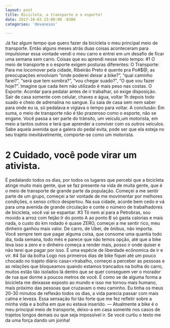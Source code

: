 ```yaml
---
layout: post
title: Bicicleta, o transporte e o esporte!
date: 2017-10-03 23:00:00 -0300
categories: 'devaneios'

---
```

Já faz algum tempo que quero fazer da bicicleta o meu principal meio de transporte. Então alguns meses atrás duas coisas aconteceram para impulsionar essa vontade vendi o meu carro e entrei em um desafio de ficar uma semana sem carro.
Coisas que eu aprendi nesse meio tempo:
#1 O meio de transporte e o esporte exigem posturas diferentes:
O Transporte:
Para me locomover pela cidade, Ribeirão Preto é quente pra Po#$@, as preocupações envolviam “onde poderei deixar a bike?”, “qual caminho farei?”, “será que tem sombra?”, “vou chegar suado?”, “O que vou fazer hoje?”. Imagine que cada item não utilizado é mais peso nas costas.
O Esporte:
Acordar para pedalar antes de ir trabalhar, só exige disposição. Sair de casa somente com celular, chaves e água, voltar 1h depois todo suado e cheio de adrenalina no sangue. Eu saia de casa sem nem saber para onde eu ia, só pedalava e vigiava o tempo para voltar.
A conclusão:
Em suma, o meio de transporte não é tão prazeroso como o esporte, não se engane.
Você passa a ser parte do trânsito, um veículo,um motorista, em meio a tantos outros e terá que aprender a conviver com os outros veículos.
Sabe aquela avenida que a galera do pedal evita, pode ser que ela esteja no seu trajeto inevitávelmente, comporte-se como um motorista.
# 2 Cuidado, você pode virar um ativista.
É pedalando todos os dias, por todos os lugares que percebi que a bicicleta atinge muito mais gente, que se faz presente na vida de muita gente, que é o meio de transporte de grande parte da população.
Começei a me sentir parte de um grupo, começei a ter vontade de me movimentar por melhores condições, o senso crítico despertou.
Na sua cidade, acorde bem cedo e vá para uma avenida de grande circulação e conte o número de trabalhadores de bicicleta, você vai se espantar.
#3 Tô nem aí para a Petrobras, sou movido a arroz com feijão
Ir do ponto A ao ponto B só gasta calorias e mais nada, o custo do km rodado é quase ZERO, começei a me sentir rico, meu dinheiro ganhou mais valor.
De carro, de Uber, de ônibus, não importa. Você sempre tem que pagar alguma coisa, que consome uma quantia todo dia, toda semana, todo mês e parece que não temos opção, até que a bike leva isso a zero e o dinheiro começa a render mais, posso ir onde quiser e não terei que pagar por isso.
É uma espécie de liberdade ecônomica de ir e vir.
#4 Sai da bolha
Logo nos primeiros dias de bike fiquei até um pouco chocado no trajeto diário casa<>trabalho, começei a perceber as pessoas e as relações que bloqueamos quando estamos trancados na bolha do carro, muitos estão tão isolados lá dentro que se quer conseguem ver o morador de rua que dorme a poucos metros de você.
É como se de alguma forma a bicicleta me deixasse exposto ao mundo e isso me tornou mais humano, mais próximo das pessoas que cruzavam o meu caminho. Eu tinha os meus 20-30 minutos de reflexão todos os dias, a vida parecia passar com mais calma e leveza.
Essa sensação foi tão forte que me fez refletir sobre a minha vida e a bolha em que eu estava inserido.
—
Atualmente a bike é o meu principal meio de transporte, deixo-a em casa somente nos casos de trajetos longos demais ou que seja impossível ir.
Se você curtiu o texto me da uma força dando um joinha!